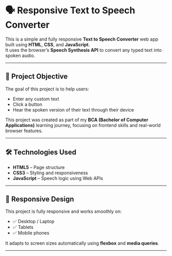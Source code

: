# 🗣️ Responsive Text to Speech Converter

This is a simple and fully responsive **Text to Speech Converter** web app built using **HTML**, **CSS**, and **JavaScript**.  
It uses the browser’s **Speech Synthesis API** to convert any typed text into spoken audio.

---

## 🎯 Project Objective

The goal of this project is to help users:
- Enter any custom text
- Click a button
- Hear the spoken version of their text through their device

This project was created as part of my **BCA (Bachelor of Computer Applications)** learning journey, focusing on frontend skills and real-world browser features.

---

## 🛠️ Technologies Used

- **HTML5** – Page structure
- **CSS3** – Styling and responsiveness
- **JavaScript** – Speech logic using Web APIs

---

## 📱 Responsive Design

This project is fully responsive and works smoothly on:
- ✅ Desktop / Laptop
- ✅ Tablets
- ✅ Mobile phones

It adapts to screen sizes automatically using **flexbox** and **media queries**.

---

